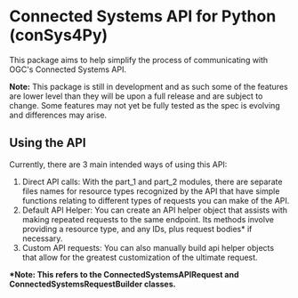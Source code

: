 # Connected Systems API for Python (conSys4Py)
This package aims to help simplify the process of communicating with OGC's Connected Systems API.

 **Note:** This package is still in development and as such some of the features are lower level than they will be upon 
 a full release and are subject to change. Some features may not yet be fully tested as the spec is evolving and 
 differences may arise.

## Using the API
Currently, there are 3 main intended ways of using this API:
1. Direct API calls: With the part_1 and part_2 modules, there are separate files names for resource types recognized 
by the API that have simple functions relating to different types of requests you can make of the API.
2. Default API Helper: You can create an API helper object that assists with making repeated requests to the same endpoint.
Its methods involve providing a resource type, and any IDs, plus request bodies* if necessary.
3. Custom API requests: You can also manually build api helper objects that allow for the greatest customization of the
ultimate request.

__*Note: This refers to the ConnectedSystemsAPIRequest and ConnectedSystemsRequestBuilder classes.__



